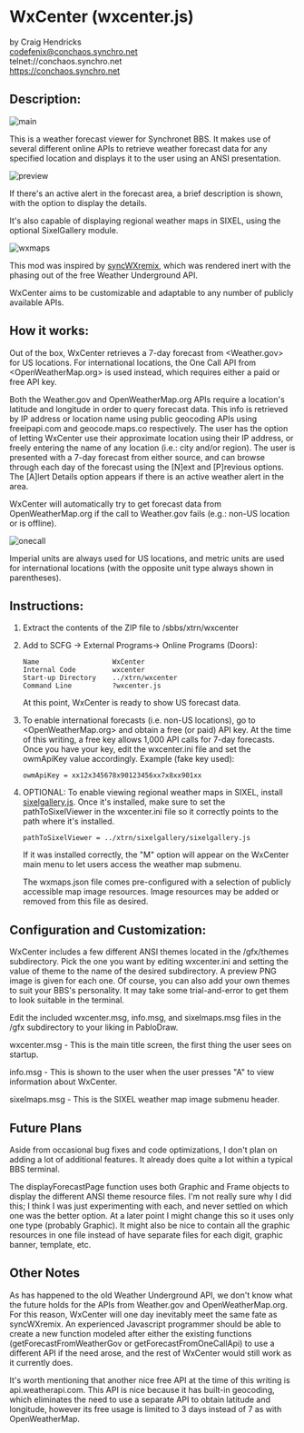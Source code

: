 # WxCenter (wxcenter.js)

by Craig Hendricks  
codefenix@conchaos.synchro.net  
 telnet://conchaos.synchro.net  
  https://conchaos.synchro.net  



## Description:

![main](https://github.com/codefenix-ConChaos/WxCenter/assets/12660452/47bef459-1683-483a-a8c8-c89024c5dec1)

This is a weather forecast viewer for Synchronet BBS. It makes use of several
different online APIs to retrieve weather forecast data for any specified
location and displays it to the user using an ANSI presentation.

![preview](https://github.com/codefenix-ConChaos/wxcenter.js/assets/12660452/700bf6c3-4db3-4e9c-8436-8ccbebdffbc0)

If there's an active alert in the forecast area, a brief description is 
shown, with the option to display the details.

It's also capable of displaying regional weather maps in SIXEL, using the
optional SixelGallery module.

![wxmaps](https://github.com/codefenix-ConChaos/wxcenter.js/assets/12660452/955ede6b-55e3-4c38-a1bb-f4eeed7c891e)

This mod was inspired by [syncWXremix](https://github.com/KenDB3/syncWXremix), 
which was rendered inert with the phasing out of the free Weather Underground API. 

WxCenter aims to be customizable and adaptable to any number of publicly 
available APIs. 


## How it works:

Out of the box, WxCenter retrieves a 7-day forecast from <Weather.gov> for 
US locations. For international locations, the One Call API from 
<OpenWeatherMap.org> is used instead, which requires either a paid or free
API key.

Both the Weather.gov and OpenWeatherMap.org APIs require a location's latitude
and longitude in order to query forecast data. This info is retrieved by IP 
address or location name using public geocoding APIs using freeipapi.com and
geocode.maps.co respectively. The user has the option of letting WxCenter use
their approximate location using their IP address, or freely entering the name
of any location (i.e.: city and/or region). The user is presented with a 7-day
forecast from either source, and can browse through each day of the forecast
using the [N]ext and [P]revious options. The [A]lert Details option appears if
there is an active weather alert in the area.

WxCenter will automatically try to get forecast data from OpenWeatherMap.org
if the call to Weather.gov fails (e.g.: non-US location or is offline).

![onecall](https://github.com/codefenix-ConChaos/WxCenter/assets/12660452/97f9a422-4c82-4c25-84af-20cc696ebc1e)

Imperial units are always used for US locations, and metric units are used for 
international locations (with the opposite unit type always shown in 
parentheses).
 

## Instructions:

 1. Extract the contents of the ZIP file to /sbbs/xtrn/wxcenter
    
 2. Add to SCFG -> External Programs-> Online Programs (Doors):
 
    ```
    Name                  WxCenter
    Internal Code         wxcenter
    Start-up Directory    ../xtrn/wxcenter
    Command Line          ?wxcenter.js
    ```

    At this point, WxCenter is ready to show US forecast data.
 
 3. To enable international forecasts (i.e. non-US locations), go to 
    <OpenWeatherMap.org> and obtain a free (or paid) API key. At the time of
    this writing, a free key allows 1,000 API calls for 7-day forecasts.
    Once you have your key, edit the wxcenter.ini file and set the owmApiKey
    value accordingly. Example (fake key used):

    `owmApiKey = xx12x345678x90123456xx7x8xx901xx`
    
 4. OPTIONAL: To enable viewing regional weather maps in SIXEL, install 
    [sixelgallery.js](https://github.com/codefenix-ConChaos/SixelGallery).
    Once it's installed, make sure to set the pathToSixelViewer in the
    wxcenter.ini file so it correctly points to the path where it's
    installed. 
    
    `pathToSixelViewer = ../xtrn/sixelgallery/sixelgallery.js`

    If it was installed correctly, the "M" option will appear on the WxCenter 
    main menu to let users access the weather map submenu.

    The wxmaps.json file comes pre-configured with a selection of publicly
    accessible map image resources. Image resources may be added or removed 
    from this file as desired.
           

## Configuration and Customization:

WxCenter includes a few different ANSI themes located in the /gfx/themes
subdirectory. Pick the one you want by editing wxcenter.ini and setting the 
value of theme to the name of the desired subdirectory. A preview PNG image
is given for each one. Of course, you can also add your own themes to suit 
your BBS's personality. It may take some trial-and-error to get them to look
suitable in the terminal.

Edit the included wxcenter.msg, info.msg, and sixelmaps.msg files in the
/gfx subdirectory to your liking in PabloDraw.

wxcenter.msg  - This is the main title screen, the first thing the user
                    sees on startup.

info.msg      - This is shown to the user when the user presses "A" to
                    view information about WxCenter.

sixelmaps.msg - This is the SIXEL weather map image submenu header.


## Future Plans

Aside from occasional bug fixes and code optimizations, I don't plan on adding 
a lot of additional features. It already does quite a lot within a typical BBS 
terminal.

The displayForecastPage function uses both Graphic and Frame objects to 
display the different ANSI theme resource files. I'm not really sure why I did 
this; I think I was just experimenting with each, and never settled on which
one was the better option. At a later point I might change this so it uses only 
one type (probably Graphic). It might also be nice to contain all the graphic
resources in one file instead of have separate files for each digit, graphic
banner, template, etc.


## Other Notes

As has happened to the old Weather Underground API, we don't know what the 
future holds for the APIs from Weather.gov and OpenWeatherMap.org. For this
reason, WxCenter will one day inevitably meet the same fate as syncWXremix. 
An experienced Javascript programmer should be able to create a new function 
modeled after either the existing functions (getForecastFromWeatherGov or
getForecastFromOneCallApi) to use a different API if the need arose, and the 
rest of WxCenter would still work as it currently does.

It's worth mentioning that another nice free API at the time of this writing 
is api.weatherapi.com. This API is nice because it has built-in geocoding, 
which eliminates the need to use a separate API to obtain latitude and 
longitude, however its free usage is limited to 3 days instead of 7 as with 
OpenWeatherMap.

 
